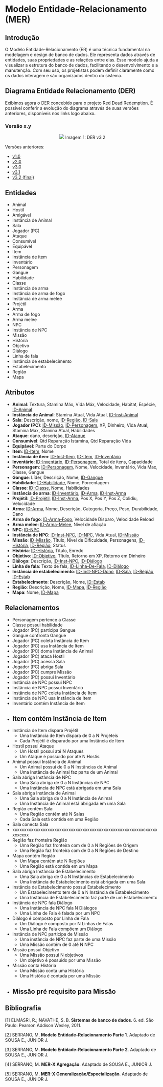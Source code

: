 # Modelo Entidade-Relacionamento (MER)

## Introdução

O Modelo Entidade-Relacionamento (ER) é uma técnica fundamental na modelagem e design de banco de dados. Ele representa dados através de entidades, suas propriedades e as relações entre elas. Esse modelo ajuda a visualizar a estrutura do banco de dados, facilitando o desenvolvimento e a manutenção. Com seu uso, os projetistas podem definir claramente como os dados interagem e são organizados dentro do sistema.

## Diagrama Entidade Relacionamento (DER)

Exibimos agora o DER concebido para o projeto Red Dead Redemption. É possível conferir a evolução do diagrama através de suas versões anteriores, disponíveis nos links logo abaixo.

### Versão x.y

<div align="center">
    <img src="/entregas/entrega1/DER/DER.png">
    Imagem 1: DER v3.2
</div>

Versões anteriores:

- [v1.0](/entregas/entrega1/DER/anteriores/DER_v1.png)
- [v2.0](/entregas/entrega1/DER/anteriores/DER_v2.png)
- [v3.0](/entregas/entrega1/DER/anteriores/DER_v3.png)
- [v3.1](/entregas/entrega1/DER/anteriores/DER_v3.1.png)
- [v3.2 (final)](/entregas/entrega1/DER/DER.png)

## Entidades

- Animal
- Hostil
- Amigável
- Instância de Animal
- Sala
- Jogador (PC)
- Ataque
- Consumível
- Equipável
- Item
- Instância de item
- Inventário
- Personagem
- Gangue
- Habilidade
- Classe
- Instância de arma
- Instância de arma de fogo
- Instância de arma melee
- Projétil
- Arma
- Arma de fogo
- Arma melee
- NPC
- Instância de NPC
- Missão
- História
- Objetivo
- Diálogo
- Linha de fala
- Instância de estabelecimento
- Estabelecimento
- Região
- Mapa

## Atributos

- **Animal**: Textura, Stamina Máx, Vida Máx, Velocidade, Habitat, Espécie, <ins>ID-Animal</ins> <!-- - **Hostil** - **Amigável** -->
- **Instância de Animal**: Stamina Atual, Vida Atual, <ins>ID-Inst-Animal</ins>
- **Sala**: Descrição, nome, <ins>ID-Região</ins>, <ins>ID-Sala</ins>
- **Jogador (PC)**: <ins>ID-Missão</ins>, <ins>ID-Personagem</ins>, XP, Dinheiro, Vida Atual, Stamina Max, Stamina Atual, Habilidades
- **Ataque**: dano, descrição, <ins>ID-Ataque</ins>
- **Consumível**: Qtd Reparação Istamina, Qtd Reparação Vida
- **Equipável**: Parte do Corpo
- **Item**: <ins>ID-Item</ins>, Nome
- **Instância de item**: <ins>ID-Inst-Item</ins>, <ins>ID-Item</ins>, <ins>ID-Inventário</ins>
- **Inventário**: <ins>ID-Inventário</ins>, <ins>ID-Personagem</ins>, Total de itens, Capacidade
- **Personagem**: <ins>ID-Personagem</ins>, Nome, Velocidade, Inventário, Vida Max, Classe, Gangue
- **Gangue**: Líder, Descrição, Nome, <ins>ID-Gangue</ins>
- **Habilidade**: <ins>ID-Habilidade</ins>, Nome, Porcentagem
- **Classe**: <ins>ID-Classe</ins>, Nome, Habilidades
- **Instância de arma**: <ins>ID-Inventário</ins>, <ins>ID-Arma</ins>, <ins>ID-Inst-Arma</ins> <!-- - **Instância de arma de fogo** - **Instância de arma meles** -->
- **Projétil**: <ins>ID-Projétil</ins>, <ins>ID-Inst-Arma</ins>, Pos X, Pos Y, Pos Z, Colidiu, Velocidade
- **Arma**: <ins>ID-Arma</ins>, Nome, Descrição, Categoria, Preço, Peso, Durabilidade, Dano
- **Arma de fogo**: <ins>ID-Arma-Fogo</ins>, Velocidade Disparo, Velocidade Reload
- **Arma melee**: <ins>ID-Arma-Melee</ins>, Nível de afiação
- **NPC**: <ins>ID-NPC</ins>
- **Instância de NPC**: <ins>ID-Inst-NPC</ins>, <ins>ID-NPC</ins>, Vida Atual, <ins>ID-Missão</ins>
- **Missão**: <ins>ID-Missão</ins>, Título, Nível de Dificuldade, Personagens, <ins>ID-História</ins>, <ins>ID-Região</ins>, Status
- **História**: <ins>ID-História</ins>, Título, Enredo
- **Objetivo**: <ins>ID-Objetivo</ins>, Título, Retorno em XP, Retorno em Dinheiro
- **Diálogo**: Descrição, <ins>ID-Inst-NPC</ins>, <ins>ID-Diálogo</ins>
- **Linha de fala**: Texto de fala, <ins>ID-Linha-De-Fala</ins>, <ins>ID-Diálogo</ins>
- **Instância de estabelecimento**: <ins>ID-Inst-NPC-Dono</ins>, <ins>ID-Sala</ins>, <ins>ID-Região</ins>, <ins>ID-Estab</ins>
- **Estabelecimento**: Descrição, Nome, <ins>ID-Estab</ins>
- **Região**: Descrição, Nome, <ins>ID-Mapa</ins>, <ins>ID-Região</ins>
- **Mapa**: Nome, <ins>ID-Mapa</ins>

## Relacionamentos

- Personagem pertence a Classe 
- Classe possui habilidade
- Jogador (PC) participa Gangue
- Gangue confronta Gangue
- Jogador (PC) coleta Instância de Item
- Jogador (PC) usa Instância de Item
- Jogador (PC) doma Instância de Animal
- Jogador (PC) ataca Hostil
- Jogador (PC) acessa Sala
- Jogador (PC) abriga Sala
- Jogador (PC) cumpre Missão
- Jogador (PC) possui Inventário
- Instância de NPC possui NPC
- Instância de NPC possui Inventário
- Instância de NPC coleta Instância de Item
- Instância de NPC usa Instância de Item
- Inventário contém Instância de Item
- Item contém Instância de Item
    - 
- Instância de Item dispara Projétil
    - Uma Instância de Item dispara de 0 a N Projéteis
    - Cada Projétil é disparado por uma Instância de Item
- Hostil possui Ataque
    - Um Hostil possui até N Ataques
    - Um Ataque é possuido por até N Hostis
- Animal possui Instância de Animal
    - Um Animal possui de 0 a N Instâncias de Animal
    - Uma Instância de Animal faz parte de um Animal
- Sala abriga Instância de NPC
    - Uma Sala abriga de 0 a N Instâncias de NPC
    - Uma Instância de NPC está abrigada em uma Sala
- Sala abriga Instância de Animal
    - Uma Sala abriga de 0 a N Instância de Animal
    - Uma Instância de Animal está abrigada em uma Sala
- Região contém Sala
    - Uma Região contém até N Salas
    - Cada Sala está contida em uma Região
- Sala conecta Sala
- xxxxxxxxxxxxxxxxxxxxxxxxxxxxxxxxxxxxxxxxxxxxxxxxxxxxxxxxcxxxxxxxxcxxx
- Região faz fronteira Região
    - Uma Região faz fronteira com de 0 a N Regiões de Origem
    - Uma Região faz fronteira com de 0 a N Regiões de Destino
- Mapa contém Região
    - Um Mapa contém até N Regiões
    - Uma Região está contida em um Mapa
- Sala abriga Instância de Estabelecimento
    - Uma Sala abriga de 0 a N Instâncias de Estabelecimento
    - Uma Instância de Estabelecimento está abrigada em uma Sala
- Instância de Estabelecimento possui Estabelecimento
    - Um Estabelecimento tem de 0 a N Instância de Estabelecimento
    - Uma Instância de Estabelecimento faz parte de um Estabelecimento
- Instância de NPC fala Diálogo
    - Uma Instância de NPC fala N Diálogos
    - Uma Linha de Fala é falada por um NPC
- Diálogo é composto por Linha de Fala
    - Um Diálogo é composto por N Linhas de Falas
    - Uma Linha de Fala compõem um Diálogo
- Instância de NPC participa de Missão
    - Uma instância de NPC faz parte de uma Missão
    - Uma Missão contém de 0 até N NPC
- Missão possui Objetivo
    - Uma Missão possui N objetivos
    - Um objetivo é possuido por uma Missão
- Missão conta História
    - Uma Missão conta uma História
    - Uma História é contada por uma Missão
- Missão pré requisito para Missão
  -


## Bibliografia

[1] ELMASRI, R.; NAVATHE, S. B. **Sistemas de banco de dados**. 6. ed. São Paulo: Pearson Addison Wesley, 2011.

[2] SERRANO, M. **Modelo Entidade-Relacionamento Parte 1**. Adaptado de SOUSA E., JUNIOR J.

[3] SERRANO, M. **Modelo Entidade-Relacionamento Parte 2**. Adaptado de SOUSA E., JUNIOR J.

[4] SERRANO, M. **MER-X Agregação**. Adaptado de SOUSA E., JUNIOR J.

[5] SERRANO, M. **MER-X Generalização/Especialização**. Adaptado de SOUSA E., JUNIOR J.

